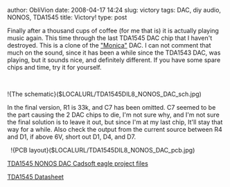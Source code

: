 author: ObliVion
date: 2008-04-17 14:24
slug: victory
tags: DAC, diy audio, NONOS, TDA1545
title: Victory!
type: post


Finally after a thousand cups of coffee (for me that is) it is actually
playing music again. This time through the last TDA1545 DAC chip that I
haven't destroyed. This is a clone of the
["Monica"](http://diyparadise.com/dacs.html) DAC. I can not comment that
much on the sound, since it has been a while since the TDA1543 DAC, was
playing, but it sounds nice, and definitely different. If you have some
spare chips and time, try it for yourself.

 

!{The schematic}($LOCALURL/TDA1545DIL8_NONOS_DAC_sch.jpg)

In the final version, R1 is 33k, and C7 has been omitted. C7 seemed to
be the part causing the 2 DAC chips to die, I'm not sure why, and I'm
not sure the final solution is to leave it out, but since I'm at my last
chip, It'll stay that way for a while. Also check the output from the
current source between R4 and D1, if above 6V, short out D1, D4, and D7.

 
!{PCB layout}($LOCALURL/TDA1545DIL8_NONOS_DAC_pcb.jpg)

[TDA1545 NONOS DAC Cadsoft eagle project files]($LOCALURL//TDA1545DIL8%20NONOS%20DAC.zip)

[TDA1545 Datasheet]($LOCALURL//TDA1545AT.pdf)
